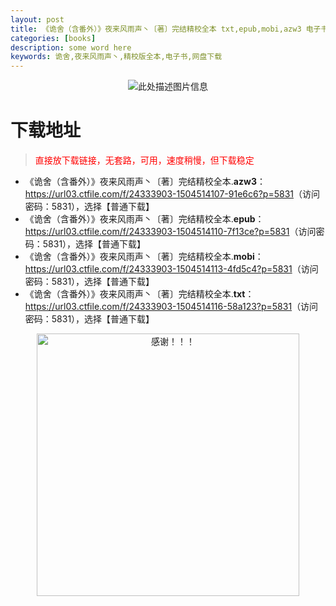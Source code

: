 ```yaml
---
layout: post
title: 《诡舍（含番外）》夜来风雨声丶〔著〕完结精校全本 txt,epub,mobi,azw3 电子书网盘下载
categories: [books]
description: some word here
keywords: 诡舍,夜来风雨声丶,精校版全本,电子书,网盘下载
---
```


<div align="center"><img src="https://qweree.cn/wp-content/uploads/2025/05/gui-she.jpg" alt="此处描述图片信息"></div>

# 下载地址

> <p style="color:red" >直接放下载链接，无套路，可用，速度稍慢，但下载稳定</p>

- 《诡舍（含番外）》夜来风雨声丶〔著〕完结精校全本.**azw3**：<https://url03.ctfile.com/f/24333903-1504514107-91e6c6?p=5831>（访问密码：5831），选择【普通下载】
- 《诡舍（含番外）》夜来风雨声丶〔著〕完结精校全本.**epub**：<https://url03.ctfile.com/f/24333903-1504514110-7f13ce?p=5831>（访问密码：5831），选择【普通下载】
- 《诡舍（含番外）》夜来风雨声丶〔著〕完结精校全本.**mobi**：<https://url03.ctfile.com/f/24333903-1504514113-4fd5c4?p=5831>（访问密码：5831），选择【普通下载】
- 《诡舍（含番外）》夜来风雨声丶〔著〕完结精校全本.**txt**：<https://url03.ctfile.com/f/24333903-1504514116-58a123?p=5831>（访问密码：5831），选择【普通下载】

<div align="center"><img src="https://pic.imgdb.cn/item/6707df6bd29ded1a8ce37031.gif" alt="感谢！！！" width="420px" height="auto"/></div>

